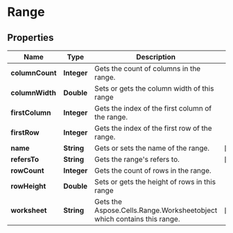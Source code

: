 
# Range

## Properties
Name | Type | Description | Notes
------------ | ------------- | ------------- | -------------
**columnCount** | **Integer** | Gets the count of columns in the range. | 
**columnWidth** | **Double** | Sets or gets the column width of this range | 
**firstColumn** | **Integer** | Gets the index of the first column of the range. | 
**firstRow** | **Integer** | Gets the index of the first row of the range. | 
**name** | **String** | Gets or sets the name of the range. |  [optional]
**refersTo** | **String** | Gets the range&#39;s refers to. |  [optional]
**rowCount** | **Integer** | Gets the count of rows in the range. | 
**rowHeight** | **Double** | Sets or gets the height of rows in this range | 
**worksheet** | **String** | Gets the Aspose.Cells.Range.Worksheetobject which contains this range. |  [optional]



